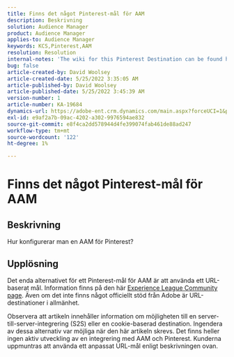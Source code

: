 ```yaml
---
title: Finns det något Pinterest-mål för AAM
description: Beskrivning
solution: Audience Manager
product: Audience Manager
applies-to: Audience Manager
keywords: KCS,Pinterest,AAM
resolution: Resolution
internal-notes: 'The wiki for this Pinterest Destination can be found here: https://wiki.corp.adobe.com/display/MCPI/Pinterest+-+AAM+Destination+-+IN+DEVELOPMENT'
bug: false
article-created-by: David Woolsey
article-created-date: 5/25/2022 3:35:05 AM
article-published-by: David Woolsey
article-published-date: 5/25/2022 3:45:39 AM
version-number: 1
article-number: KA-19684
dynamics-url: https://adobe-ent.crm.dynamics.com/main.aspx?forceUCI=1&pagetype=entityrecord&etn=knowledgearticle&id=0a2b6ba9-dbdb-ec11-a7b6-0022480b01c5
exl-id: e9af2a7b-09ac-4202-a302-9976594ae832
source-git-commit: e8f4ca2dd578944d4fe399074fab461de88ad247
workflow-type: tm+mt
source-wordcount: '122'
ht-degree: 1%

---
```


# Finns det något Pinterest-mål för AAM

## Beskrivning


Hur konfigurerar man en AAM för Pinterest?


## Upplösning


Det enda alternativet för ett Pinterest-mål för AAM är att använda ett URL-baserat mål. Information finns på den här [Experience League Community page](https://experienceleaguecommunities.adobe.com/t5/adobe-audience-manager-questions/pinterest-destination/td-p/434687). Även om det inte finns något officiellt stöd från Adobe är URL-destinationer i allmänhet.

Observera att artikeln innehåller information om möjligheten till en server-till-server-integrering (S2S) eller en cookie-baserad destination. Ingendera av dessa alternativ var möjliga när den här artikeln skrevs. Det finns heller ingen aktiv utveckling av en integrering med AAM och Pinterest. Kunderna uppmuntras att använda ett anpassat URL-mål enligt beskrivningen ovan.
